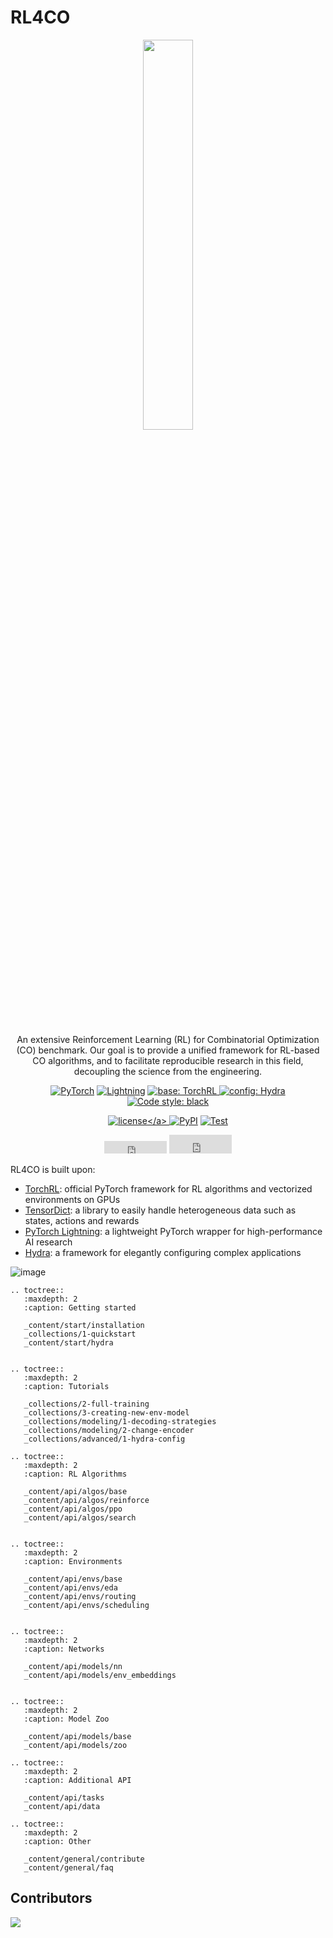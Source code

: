 # RL4CO

<div align="center">

<img src="https://github.com/ai4co/rl4co/assets/34462374/249462ea-b15d-4358-8a11-6508903dae58" style="width:40%">
</br></br>

An extensive Reinforcement Learning (RL) for Combinatorial Optimization (CO) benchmark. Our goal is to provide a unified framework for RL-based CO algorithms, and to facilitate reproducible research in this field, decoupling the science from the engineering.

<a href="https://pytorch.org/get-started/locally/"><img class="badge-tag" alt="PyTorch" src="https://img.shields.io/badge/PyTorch-ee4c2c?logo=pytorch&logoColor=white"></a>
<a href="https://pytorchlightning.ai/"><img alt="Lightning" src="https://img.shields.io/badge/-Lightning-792ee5?logo=pytorchlightning&logoColor=white"></a>
<a href="https://github.com/pytorch/rl"><img alt="base: TorchRL" src="https://img.shields.io/badge/base-TorchRL-red">
<a href="https://hydra.cc/"><img alt="config: Hydra" src="https://img.shields.io/badge/config-Hydra-89b8cd"></a> [![Code style: black](https://img.shields.io/badge/code%20style-black-000000.svg)](https://github.com/psf/black)

<a href="https://github.com/ai4co/rl4co/blob/main/LICENSE">![license](https://img.shields.io/badge/license-Apache%202.0-green.svg?)</a> [![PyPI](https://img.shields.io/pypi/v/rl4co?logo=pypi)](https://pypi.org/project/rl4co)
[![Test](https://github.com/ai4co/rl4co/actions/workflows/tests.yml/badge.svg)](https://github.com/ai4co/rl4co/actions/workflows/tests.yml)

<iframe src="https://ghbtns.com/github-btn.html?user=ai4co&repo=rl4co&type=star&count=true" frameborder="0" scrolling="0" width="100" height="20" title="GitHub"></iframe> <iframe src="https://ghbtns.com/github-btn.html?user=ai4co&repo=rl4co&type=fork&count=true" frameborder="0" scrolling="0" width="100" height="30" title="GitHub"></iframe>

</div>


RL4CO is built upon:
- [TorchRL](https://github.com/pytorch/rl): official PyTorch framework for RL algorithms and vectorized environments on GPUs
- [TensorDict](https://github.com/pytorch-labs/tensordict): a library to easily handle heterogeneous data such as states, actions and rewards
- [PyTorch Lightning](https://github.com/Lightning-AI/lightning): a lightweight PyTorch wrapper for high-performance AI research
- [Hydra](https://github.com/facebookresearch/hydra): a framework for elegantly configuring complex applications

<img class="full-img" alt="image" src="https://github.com/ai4co/rl4co/assets/34462374/4d9a670f-ab7c-4fc8-9135-82d17cb6d0ee">


```{eval-rst}
.. toctree::
   :maxdepth: 2
   :caption: Getting started

   _content/start/installation
   _collections/1-quickstart
   _content/start/hydra


.. toctree::
   :maxdepth: 2
   :caption: Tutorials

   _collections/2-full-training
   _collections/3-creating-new-env-model
   _collections/modeling/1-decoding-strategies
   _collections/modeling/2-change-encoder
   _collections/advanced/1-hydra-config

.. toctree::
   :maxdepth: 2
   :caption: RL Algorithms

   _content/api/algos/base
   _content/api/algos/reinforce
   _content/api/algos/ppo
   _content/api/algos/search


.. toctree::
   :maxdepth: 2
   :caption: Environments

   _content/api/envs/base
   _content/api/envs/eda
   _content/api/envs/routing
   _content/api/envs/scheduling


.. toctree::
   :maxdepth: 2
   :caption: Networks

   _content/api/models/nn
   _content/api/models/env_embeddings


.. toctree::
   :maxdepth: 2
   :caption: Model Zoo

   _content/api/models/base
   _content/api/models/zoo

.. toctree::
   :maxdepth: 2
   :caption: Additional API

   _content/api/tasks
   _content/api/data

.. toctree::
   :maxdepth: 2
   :caption: Other

   _content/general/contribute
   _content/general/faq
```


## Contributors
<a href="https://github.com/ai4co/rl4co/graphs/contributors">
  <img src="https://contrib.rocks/image?repo=ai4co/rl4co" />
</a>